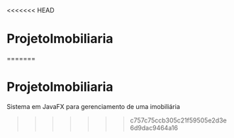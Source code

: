 <<<<<<< HEAD
# ProjetoImobiliaria
=======
# ProjetoImobiliaria
Sistema em JavaFX para gerenciamento de uma imobiliária
>>>>>>> c757c75ccb305c21f59505e2d3e6d9dac9464a16
